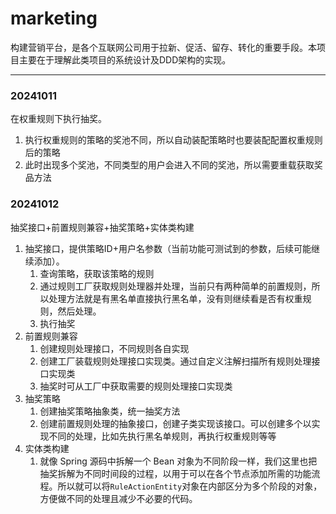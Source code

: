 # marketing
构建营销平台，是各个互联网公司用于拉新、促活、留存、转化的重要手段。本项目主要在于理解此类项目的系统设计及DDD架构的实现。

---

### 20241011

在权重规则下执行抽奖。

1. 执行权重规则的策略的奖池不同，所以自动装配策略时也要装配配置权重规则后的策略
2. 此时出现多个奖池，不同类型的用户会进入不同的奖池，所以需要重载获取奖品方法

### 20241012

抽奖接口+前置规则兼容+抽奖策略+实体类构建

1. 抽奖接口，提供策略ID+用户名参数（当前功能可测试到的参数，后续可能继续添加）。
   1. 查询策略，获取该策略的规则
   2. 通过规则工厂获取规则处理器并处理，当前只有两种简单的前置规则，所以处理方法就是有黑名单直接执行黑名单，没有则继续看是否有权重规则，然后处理。
   3. 执行抽奖
2. 前置规则兼容
   1. 创建规则处理接口，不同规则各自实现
   2. 创建工厂装载规则处理接口实现类。通过自定义注解扫描所有规则处理接口实现类
   3. 抽奖时可从工厂中获取需要的规则处理接口实现类
3. 抽奖策略
   1. 创建抽奖策略抽象类，统一抽奖方法
   2. 创建前置规则处理的抽象接口，创建子类实现该接口。可以创建多个以实现不同的处理，比如先执行黑名单规则，再执行权重规则等等
4. 实体类构建
   1. 就像 Spring 源码中拆解一个 Bean 对象为不同阶段一样，我们这里也把抽奖拆解为不同时间段的过程，以用于可以在各个节点添加所需的功能流程。所以就可以将`RuleActionEntity`对象在内部区分为多个阶段的对象，方便做不同的处理且减少不必要的代码。
